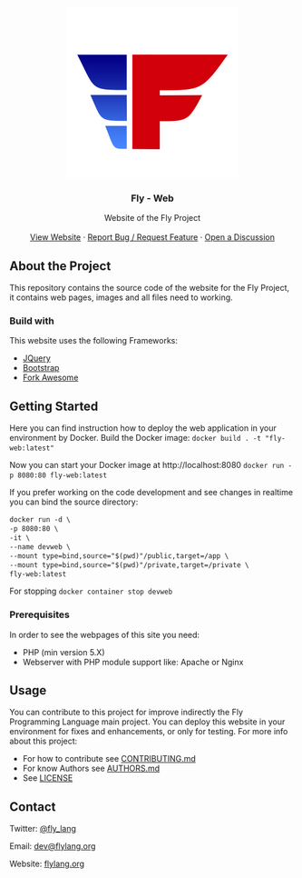 <p align="center">
  <a href="https://github.com/fly-lang/web">
    <img src="https://github.com/fly-lang/graphics/blob/main/logo/fly_logo_300.png?raw=true" alt="Logo" width="300" height="300">
  </a>

  <h3 align="center">Fly - Web</h3>

  <p align="center">
    Website of the Fly Project
    <br />
    <br />
    <a href="https://flylang.org">View Website</a>
    ·
    <a href="https://github.com/fly-lang/web/issues">Report Bug / Request Feature</a>
    ·
    <a href="https://github.com/fly-lang/web/discussions">Open a Discussion</a>
  </p>
</p>

## About the Project
This repository contains the source code of the website for the Fly Project, it contains web pages, images and all files need to working.

### Build with
This website uses the following Frameworks:
- [JQuery](https://jquery.com/)
- [Bootstrap](https://getbootstrap.com/)
- [Fork Awesome](https://forkaweso.me/)

## Getting Started
Here you can find instruction how to deploy the web application in your environment by Docker.
Build the Docker image:
`docker build . -t "fly-web:latest"`

Now you can start your Docker image at http://localhost:8080
`docker run -p 8080:80 fly-web:latest`

If you prefer working on the code development and see changes in realtime you can bind the source directory:
```
docker run -d \
-p 8080:80 \
-it \
--name devweb \
--mount type=bind,source="$(pwd)"/public,target=/app \
--mount type=bind,source="$(pwd)"/private,target=/private \
fly-web:latest
```

For stopping
`docker container stop devweb`

### Prerequisites
In order to see the webpages of this site you need:
 - PHP (min version 5.X)
 - Webserver with PHP module support like: Apache or Nginx

## Usage
You can contribute to this project for improve indirectly the Fly Programming Language main project.
You can deploy this website in your environment for fixes and enhancements, or only for testing.
For more info about this project:
 - For how to contribute see [CONTRIBUTING.md](CONTRIBUTING.md)
 - For know Authors see [AUTHORS.md](AUTHORS.md)
 - See [LICENSE](LICENSE)
 
 ## Contact
Twitter: [@fly_lang](https://twitter.com/fly_lang)
 
Email: [dev@flylang.org](mailto:dev@flylang.org)

Website: [flylang.org](https://flylang.org)
 
